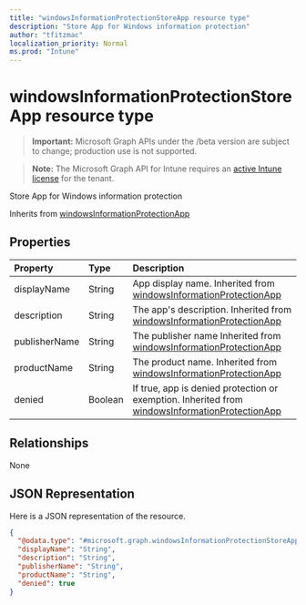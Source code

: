 ```yaml
---
title: "windowsInformationProtectionStoreApp resource type"
description: "Store App for Windows information protection"
author: "tfitzmac"
localization_priority: Normal
ms.prod: "Intune"
---
```


# windowsInformationProtectionStoreApp resource type

> **Important:** Microsoft Graph APIs under the /beta version are subject to change; production use is not supported.

> **Note:** The Microsoft Graph API for Intune requires an [active Intune license](https://go.microsoft.com/fwlink/?linkid=839381) for the tenant.

Store App for Windows information protection


Inherits from [windowsInformationProtectionApp](../resources/intune-mam-windowsinformationprotectionapp.md)

## Properties
|Property|Type|Description|
|:---|:---|:---|
|displayName|String|App display name. Inherited from [windowsInformationProtectionApp](../resources/intune-mam-windowsinformationprotectionapp.md)|
|description|String|The app's description. Inherited from [windowsInformationProtectionApp](../resources/intune-mam-windowsinformationprotectionapp.md)|
|publisherName|String|The publisher name Inherited from [windowsInformationProtectionApp](../resources/intune-mam-windowsinformationprotectionapp.md)|
|productName|String|The product name. Inherited from [windowsInformationProtectionApp](../resources/intune-mam-windowsinformationprotectionapp.md)|
|denied|Boolean|If true, app is denied protection or exemption. Inherited from [windowsInformationProtectionApp](../resources/intune-mam-windowsinformationprotectionapp.md)|

## Relationships
None

## JSON Representation
Here is a JSON representation of the resource.
<!-- {
  "blockType": "resource",
  "@odata.type": "microsoft.graph.windowsInformationProtectionStoreApp"
}
-->
``` json
{
  "@odata.type": "#microsoft.graph.windowsInformationProtectionStoreApp",
  "displayName": "String",
  "description": "String",
  "publisherName": "String",
  "productName": "String",
  "denied": true
}
```





